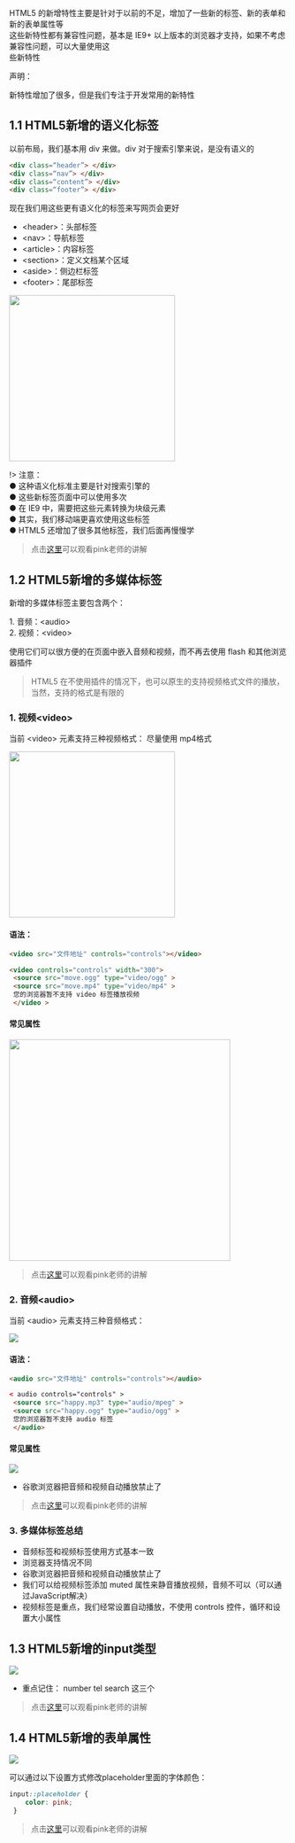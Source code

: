
<hong>HTML5</hong> 的新增特性主要是针对于以前的不足，增加了一些<hong>新的标签</hong>、<hong>新的表单</hong>和<hong>新的表单属性</hong>等<br>
这些新特性都有兼容性问题，基本是 IE9+ 以上版本的浏览器才支持，如果不考虑兼容性问题，可以大量使用这<br>
些新特性

声明：

新特性增加了很多，但是我们专注于开发常用的新特性

## 1.1 HTML5新增的语义化标签

以前布局，我们基本用 div 来做。div 对于搜索引擎来说，是没有语义的

```html
<div class=“header”> </div>
<div class=“nav”> </div>
<div class=“content”> </div>
<div class=“footer”> </div>
```

现在我们用这些更有语义化的标签来写网页会更好

- &lt;header>：头部标签
- &lt;nav>：导航标签
- &lt;article>：内容标签
- &lt;section>：定义文档某个区域
- &lt;aside>：侧边栏标签
- &lt;footer>：尾部标签

<img src="./images/YanCchen_2022-09-03_15-42-05.png" class="img" height="300" />

!> <hongcu>注意：</hongcu><br>
● 这种语义化标准主要是针对<hong>搜索引擎</hong>的<br>
● 这些新标签页面中可以使用<hong>多次</hong><br>
● 在 IE9 中，需要把这些元素转换为<hong>块级元素</hong><br>
● 其实，我们移动端更喜欢使用这些标签<br>
● HTML5 还增加了很多其他标签，我们后面再慢慢学

> 点击[这里](https://www.bilibili.com/video/BV14J4114768?p=275&spm_id_from=pageDriver&vd_source=5ce077ad2b5b1249c5cc46b02b39814a&t=150.5)可以观看pink老师的讲解

## 1.2 HTML5新增的多媒体标签

新增的多媒体标签主要包含两个：

<hong>1. 音频：&lt;audio></hong><br>
<hong>2. 视频：&lt;video></hong>

使用它们可以很方便的在页面中嵌入音频和视频，而不再去使用 flash 和其他浏览器插件

> HTML5 在不使用插件的情况下，也可以原生的支持视频格式文件的播放，当然，支持的格式是有限的

### 1. 视频&lt;video>

当前 &lt;video> 元素支持三种视频格式： 尽量使用 mp4格式

<img src="./images/YanCchen_2022-09-03_16-06-43.png" class="img" height="300" />

#### 语法：

```html
<video src="文件地址" controls="controls"></video>
```
```html
<video controls="controls" width="300">
 <source src="move.ogg" type="video/ogg" >
 <source src="move.mp4" type="video/mp4" >
 您的浏览器暂不支持 video 标签播放视频
 </video >
```

####  常见属性

<img src="./images/YanCchen_2022-09-03_16-09-29.png" class="img" height="400" />

> 点击[这里](https://www.bilibili.com/video/BV14J4114768?p=276&spm_id_from=pageDriver&vd_source=5ce077ad2b5b1249c5cc46b02b39814a)可以观看pink老师的讲解

### 2. 音频&lt;audio>

当前 &lt;audio> 元素支持三种音频格式：

<img src="./images/YanCchen_2022-09-03_16-11-33.png" class="img" />

#### 语法：

```html
<audio src="文件地址" controls="controls"></audio>
```
```html
< audio controls="controls" >
 <source src="happy.mp3" type="audio/mpeg" >
 <source src="happy.ogg" type="audio/ogg" >
 您的浏览器暂不支持 audio 标签
 </audio>
```

####  常见属性

<img src="./images/YanCchen_2022-09-03_16-13-01.png" class="img" />

- 谷歌浏览器把音频和视频自动播放禁止了

> 点击[这里](https://www.bilibili.com/video/BV14J4114768?p=277&spm_id_from=pageDriver&vd_source=5ce077ad2b5b1249c5cc46b02b39814a)可以观看pink老师的讲解

### 3. 多媒体标签总结

- 音频标签和视频标签使用方式基本一致
- 浏览器支持情况不同
- 谷歌浏览器把音频和视频自动播放禁止了
- 我们可以给视频标签添加 muted 属性来静音播放视频，音频不可以（可以通过JavaScript解决）
- 视频标签是重点，我们经常设置自动播放，不使用 controls 控件，循环和设置大小属性

## 1.3 HTML5新增的input类型

<img src="./images/YanCchen_2022-09-03_16-35-13.png" class="img" />

- 重点记住： number tel search 这三个

> 点击[这里](https://www.bilibili.com/video/BV14J4114768?p=278&spm_id_from=pageDriver&vd_source=5ce077ad2b5b1249c5cc46b02b39814a&t=3.0)可以观看pink老师的讲解

## 1.4 HTML5新增的表单属性

<img src="./images/YanCchen_2022-09-03_16-47-39.png" class="img" />

<hongcu>可以通过以下设置方式修改placeholder里面的字体颜色：</hongcu>

```css
input::placeholder {
    color: pink;
 }
```

> 点击[这里](https://www.bilibili.com/video/BV14J4114768?p=279&spm_id_from=pageDriver&vd_source=5ce077ad2b5b1249c5cc46b02b39814a)可以观看pink老师的讲解